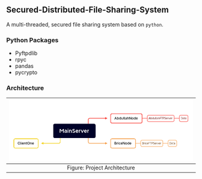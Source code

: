 ## Secured-Distributed-File-Sharing-System

A multi-threaded, secured file sharing system based on `python`.

### Python Packages
- Pyftpdlib
- rpyc
- pandas
- pycrypto

### Architecture



| ![](./architecture.png) |
| -------- |
| <center> Figure: Project Architecture </center> |
